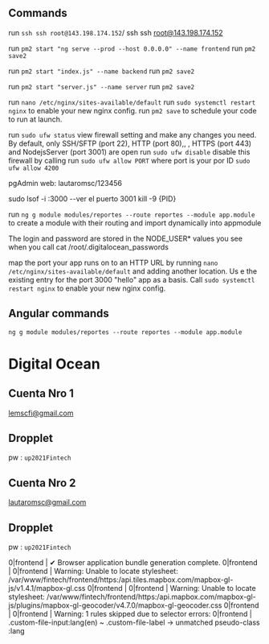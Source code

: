 ## Commands

run `ssh ssh root@143.198.174.152`/ ssh ssh root@143.198.174.152



run `pm2 start "ng serve --prod --host 0.0.0.0" --name frontend`
run `pm2 save2`

run `pm2 start "index.js" --name backend`
run `pm2 save2`

run `pm2 start "server.js" --name server`
run `pm2 save2`

run `nano /etc/nginx/sites-available/default`
run `sudo systemctl restart nginx`  to enable your new nginx config.</li>
run `pm2 save` to schedule your code to run at launch.</li>

run `sudo ufw status`  view firewall setting and make any changes you need. By default, only SSH/SFTP (port 22), HTTP (port 80),, , HTTPS (port 443) and NodejsServer (port 3001) are open
run `sudo ufw disable` disable this firewall by calling
run `sudo ufw allow PORT` where port is your por ID `sudo ufw allow 4200`




pgAdmin web: lautaromsc/123456

sudo lsof -i :3000 --ver el puerto 3001
kill -9 {PID}


run `ng g module modules/reportes --route reportes --module app.module` to create a module with their routing and import dynamically into appmodule



The login and password are stored in the NODE_USER* values you see when you call  cat /root/.digitalocean_passwords

map the port your app runs on to an HTTP URL by running `nano /etc/nginx/sites-available/default` and adding another location. Us
e the existing entry for the port 3000 "hello" app as a basis. Call `sudo systemctl restart nginx` to enable your new nginx config.




## Angular commands

`ng g module modules/reportes --route reportes --module app.module`


# Digital Ocean 
## Cuenta Nro 1
lemscfi@gmail.com
## Dropplet
pw : `up2021Fintech`

## Cuenta Nro 2
lautaromsc@gmail.com
## Dropplet
pw : `up2021Fintech`


























0|frontend | ✔ Browser application bundle generation complete.
0|frontend |
0|frontend | Warning: Unable to locate stylesheet: /var/www/fintech/frontend/https:/api.tiles.mapbox.com/mapbox-gl-js/v1.4.1/mapbox-gl.css
0|frontend |
0|frontend | Warning: Unable to locate stylesheet: /var/www/fintech/frontend/https:/api.mapbox.com/mapbox-gl-js/plugins/mapbox-gl-geocoder/v4.7.0/mapbox-gl-geocoder.css
0|frontend |
0|frontend | Warning: 1 rules skipped due to selector errors:
0|frontend |   .custom-file-input:lang(en) ~ .custom-file-label -> unmatched pseudo-class :lang